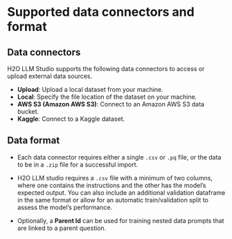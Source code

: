 # Supported data connectors and format

## Data connectors

H2O LLM Studio supports the following data connectors to access or upload external data sources.

- **Upload**: Upload a local dataset from your machine. 
- **Local**: Specify the file location of the dataset on your machine. 
- **AWS S3 (Amazon AWS S3)**: Connect to an Amazon AWS S3 data bucket. 
- **Kaggle**: Connect to a Kaggle dataset. 

## Data format 

- Each data connector requires either a single `.csv` or `.pq` file, or the data to be in a `.zip` file for a successful import. 

- H2O LLM studio requires a `.csv` file with a minimum of two columns, where one contains the instructions and the other has the model’s expected output. You can also include an additional validation dataframe in the same format or allow for an automatic train/validation split to assess the model’s performance.

- Optionally, a **Parent Id** can be used for training nested data prompts that are linked to a parent question. 